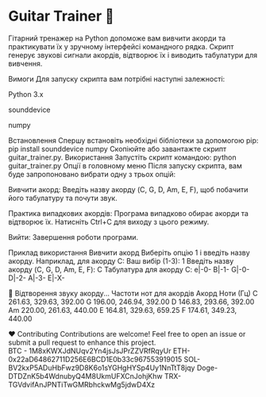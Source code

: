 # Guitar Trainer 🎸
Гітарний тренажер на Python допоможе вам вивчити акорди та практикувати їх у зручному інтерфейсі командного рядка. Скрипт генерує звукові сигнали акордів, відтворює їх і виводить табулатури для вивчення.

Вимоги
Для запуску скрипта вам потрібні наступні залежності:

Python 3.x

sounddevice

numpy

Встановлення
Спершу встановіть необхідні бібліотеки за допомогою pip:
pip install sounddevice numpy
Скопіюйте або завантажте скрипт guitar_trainer.py.
Використання
Запустіть скрипт командою:
python guitar_trainer.py
Опції в головному меню
Після запуску скрипта, вам буде запропоновано вибрати одну з трьох опцій:

Вивчити акорд: Введіть назву акорду (C, G, D, Am, E, F), щоб побачити його табулатуру та почути звук.

Практика випадкових акордів: Програма випадково обирає акорди та відтворює їх. Натисніть Ctrl+C для виходу з цього режиму.

Вийти: Завершення роботи програми.

Приклад використання
Вивчити акорд
Виберіть опцію 1 і введіть назву акорду. Наприклад, для акорду C:
Ваш вибір (1-3): 1
Введіть назву акорду (C, G, D, Am, E, F): C
Табулатура для акорду C:
e|-0-
B|-1-
G|-0-
D|-2-
A|-3-
E|-X-

🎵 Відтворення звуку акорду...
Частоти нот для акордів
Акорд	Ноти (Гц)
C	261.63, 329.63, 392.00
G	196.00, 246.94, 392.00
D	146.83, 293.66, 392.00
Am	220.00, 261.63, 440.00
E	164.81, 329.63, 659.25
F	174.61, 349.23, 440.00







❤️ Contributing
Contributions are welcome! Feel free to open an issue or submit a pull request to enhance this project.  
BTC - 1M8xKWXJdNUqv2Yn4jsJsJPrZZVRfRqyUr
ETH-  0x22aD64862711D256E6BCD1E0b33c967553919015
SOL-  BV2kxP5ADuHbFwz9D8K6o1sYGHgHYSp4Uy1NnTtT8jqy
Doge- DTDZnK5b4WdnubyQ4M8UkmUFXCnJohjKhw
TRX-  TGVdvifAnJPNTiTwGMRbhckwMg5jdwD4Xz